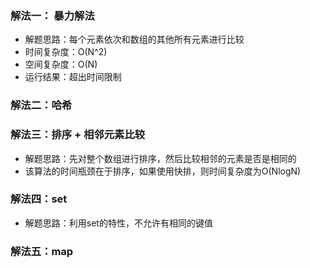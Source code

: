 ### 解法一： 暴力解法
* 解题思路：每个元素依次和数组的其他所有元素进行比较
* 时间复杂度：O(N^2)
* 空间复杂度：O(N)
* 运行结果：超出时间限制

### 解法二：哈希


### 解法三：排序 + 相邻元素比较
* 解题思路：先对整个数组进行排序，然后比较相邻的元素是否是相同的
* 该算法的时间瓶颈在于排序，如果使用快排，则时间复杂度为O(NlogN)

### 解法四：set
* 解题思路：利用set的特性，不允许有相同的键值

### 解法五：map